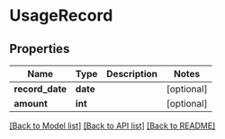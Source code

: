 # UsageRecord

## Properties
Name | Type | Description | Notes
------------ | ------------- | ------------- | -------------
**record_date** | **date** |  | [optional] 
**amount** | **int** |  | [optional] 

[[Back to Model list]](../README.md#documentation-for-models) [[Back to API list]](../README.md#documentation-for-api-endpoints) [[Back to README]](../README.md)


